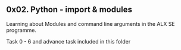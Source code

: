 ## 0x02. Python - import & modules

 Learning about Modules and command line arguments in the ALX SE programme.

Task 0 - 6 and advance task included in this folder 
